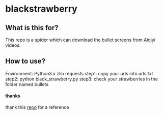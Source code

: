 # blackstrawberry

## What is this for?
This repo is a spider which can download the bullet screens from Aiqiyi videos.

## How to use?
Environment: Python3.x zlib requests
step1: copy your urls into urls.txt
step2: python black_strawberry.py
step3: check your strawberries in the folder named bullets

#### thanks
thank this [repo](https://github.com/superzhaoyy/iqiyiDanMuSpider) for a reference